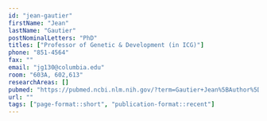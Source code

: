```yaml
---
id: "jean-gautier"
firstName: "Jean"
lastName: "Gautier"
postNominalLetters: "PhD"
titles: ["Professor of Genetic & Development (in ICG)"]
phone: "851-4564"
fax: ""
email: "jg130@columbia.edu"
room: "603A, 602,613"
researchAreas: []
pubmed: "https://pubmed.ncbi.nlm.nih.gov/?term=Gautier+Jean%5BAuthor%5D&sort=pubdate"
url: ""
tags: ["page-format::short", "publication-format::recent"]
---
```

